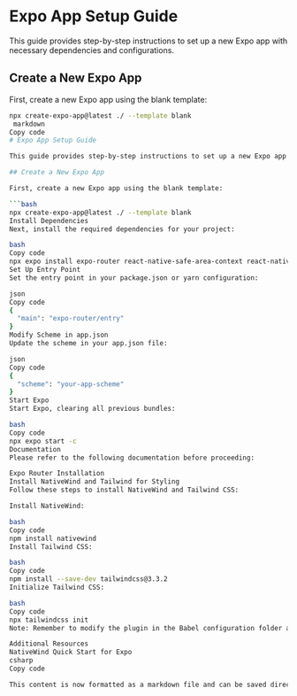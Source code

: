 # Expo App Setup Guide

This guide provides step-by-step instructions to set up a new Expo app with necessary dependencies and configurations.

## Create a New Expo App

First, create a new Expo app using the blank template:

```bash
npx create-expo-app@latest ./ --template blank
 markdown
Copy code
# Expo App Setup Guide

This guide provides step-by-step instructions to set up a new Expo app with necessary dependencies and configurations.

## Create a New Expo App

First, create a new Expo app using the blank template:

```bash
npx create-expo-app@latest ./ --template blank
Install Dependencies
Next, install the required dependencies for your project:

bash
Copy code
npx expo install expo-router react-native-safe-area-context react-native-screens expo-linking expo-constants expo-status-bar
Set Up Entry Point
Set the entry point in your package.json or yarn configuration:

json
Copy code
{
  "main": "expo-router/entry"
}
Modify Scheme in app.json
Update the scheme in your app.json file:

json
Copy code
{
  "scheme": "your-app-scheme"
}
Start Expo
Start Expo, clearing all previous bundles:

bash
Copy code
npx expo start -c
Documentation
Please refer to the following documentation before proceeding:

Expo Router Installation
Install NativeWind and Tailwind for Styling
Follow these steps to install NativeWind and Tailwind CSS:

Install NativeWind:

bash
Copy code
npm install nativewind
Install Tailwind CSS:

bash
Copy code
npm install --save-dev tailwindcss@3.3.2
Initialize Tailwind CSS:

bash
Copy code
npx tailwindcss init
Note: Remember to modify the plugin in the Babel configuration folder as necessary.

Additional Resources
NativeWind Quick Start for Expo
csharp
Copy code

This content is now formatted as a markdown file and can be saved directly as `README.md` in your GitHub repository.





